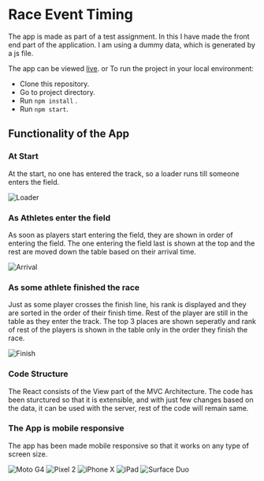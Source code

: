 # Race Event Timing

The app is made as part of a test assignment.
In this I have made the front end part of the application.
I am using a dummy data, which is generated by a js file.

The app can be viewed [live](https://harshitbhat.github.io/Race-Timing/). or
To run the project in your local environment:

- Clone this repository.
- Go to project directory.
- Run `npm install` .
- Run `npm start`.

## Functionality of the App

### At Start

At the start, no one has entered the track, so a loader runs till someone enters the field.

![Loader](https://github.com/harshitbhat/Small-Projects/blob/master/screenshots/test/loader.gif)

### As Athletes enter the field

As soon as players start entering the field, they are shown in order of entering the field.
The one entering the field last is shown at the top and the rest are moved down the table based on their arrival time.

![Arrival](https://github.com/harshitbhat/Small-Projects/blob/master/screenshots/test/arrival.gif)

### As some athlete finished the race

Just as some player crosses the finish line, his rank is displayed and they are sorted in the order of their finish time. Rest of the player are still in the table as they enter the track.
The top 3 places are shown seperatly and rank of rest of the players is shown in the table only in the order they finish the race.

![Finish](https://github.com/harshitbhat/Small-Projects/blob/master/screenshots/test/winner.gif)

### Code Structure

The React consists of the View part of the MVC Architecture.
The code has been sturctured so that it is extensible, and with just few changes based on the data, it can be used with the server, rest of the code will remain same.

### The App is mobile responsive

The app has been made mobile responsive so that it works on any type of screen size.

![Moto G4](https://github.com/harshitbhat/Small-Projects/blob/master/screenshots/test/images/motoG4.jpeg)
![Pixel 2](https://github.com/harshitbhat/Small-Projects/blob/master/screenshots/test/images/pixel2.jpeg)
![iPhone X](https://github.com/harshitbhat/Small-Projects/blob/master/screenshots/test/images/iPhoneX.jpeg)
![iPad](https://github.com/harshitbhat/Small-Projects/blob/master/screenshots/test/images/iPad.jpeg)
![Surface Duo](https://github.com/harshitbhat/Small-Projects/blob/master/screenshots/test/images/surfaceDuo.jpeg)
